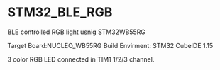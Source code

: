 # STM32_BLE_RGB
BLE controlled RGB light usnig STM32WB55RG

Target Board:NUCLEO_WB55RG
Build Envirment: STM32 CubeIDE 1.15

3 color RGB LED connected in TIM1 1/2/3 channel.
